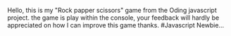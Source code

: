 Hello, this is my "Rock papper scissors" game from the Oding javascript project.
the game is play within the console, your feedback will hardly be appreciated on how I can improve 
this game thanks.
#Javascript Newbie...

